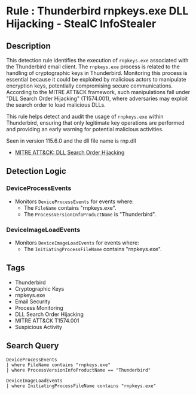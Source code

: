 # Rule : Thunderbird rnpkeys.exe DLL Hijacking - StealC InfoStealer

## Description
This detection rule identifies the execution of `rnpkeys.exe` associated with the Thunderbird email client. The `rnpkeys.exe` process is related to the handling of cryptographic keys in Thunderbird. Monitoring this process is essential because it could be exploited by malicious actors to manipulate encryption keys, potentially compromising secure communications. According to the MITRE ATT&CK framework, such manipulations fall under "DLL Search Order Hijacking" (T1574.001), where adversaries may exploit the search order to load malicious DLLs.

This rule helps detect and audit the usage of `rnpkeys.exe` within Thunderbird, ensuring that only legitimate key operations are performed and providing an early warning for potential malicious activities.

Seen  in version 115.6.0
and the dll file name is rnp.dll
- [MITRE ATT&CK: DLL Search Order Hijacking](https://attack.mitre.org/techniques/T1574/001/)

## Detection Logic
### DeviceProcessEvents
- Monitors `DeviceProcessEvents` for events where:
  - The `FileName` contains "rnpkeys.exe".
  - The `ProcessVersionInfoProductName` is "Thunderbird".

### DeviceImageLoadEvents
- Monitors `DeviceImageLoadEvents` for events where:
  - The `InitiatingProcessFileName` contains "rnpkeys.exe".

## Tags
- Thunderbird
- Cryptographic Keys
- rnpkeys.exe
- Email Security
- Process Monitoring
- DLL Search Order Hijacking
- MITRE ATT&CK T1574.001
- Suspicious Activity

## Search Query
```kql
DeviceProcessEvents
| where FileName contains "rnpkeys.exe"
| where ProcessVersionInfoProductName == "Thunderbird"
```
```kql
DeviceImageLoadEvents
| where InitiatingProcessFileName contains "rnpkeys.exe"
```
